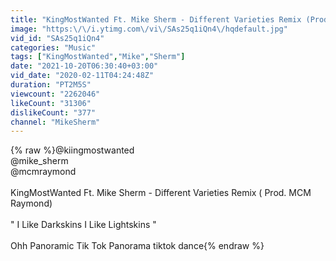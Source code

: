 ```yaml
---
title: "KingMostWanted Ft. Mike Sherm - Different Varieties Remix (Prod. MCM Raymond)"
image: "https:\/\/i.ytimg.com\/vi\/SAs25q1iQn4\/hqdefault.jpg"
vid_id: "SAs25q1iQn4"
categories: "Music"
tags: ["KingMostWanted","Mike","Sherm"]
date: "2021-10-20T06:30:40+03:00"
vid_date: "2020-02-11T04:24:48Z"
duration: "PT2M5S"
viewcount: "2262046"
likeCount: "31306"
dislikeCount: "377"
channel: "MikeSherm"
---
```

{% raw %}@kiingmostwanted<br />@mike_sherm<br />@mcmraymond <br /><br />KingMostWanted Ft. Mike Sherm - Different Varieties Remix ( Prod. MCM Raymond)<br /><br />&quot; I Like Darkskins I Like Lightskins &quot;<br /><br />Ohh Panoramic Tik Tok Panorama tiktok dance{% endraw %}
